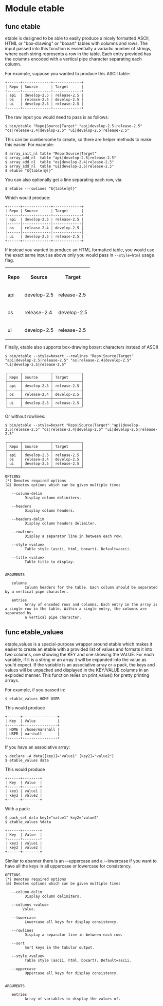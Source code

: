 # Module etable


## func etable

etable is designed to be able to easily produce a nicely formatted ASCII, HTML or "box-drawing" or "boxart" tables with
columns and rows. The input passed into this function is essentially a variadic number of strings, where each string
represents a row in the table.  Each entry provided has the columns encoded with a vertical pipe character separating
each column.

For example, suppose you wanted to produce this ASCII table:

    +------+-------------+-------------+
    | Repo | Source      | Target      |
    +------+-------------+-------------+
    | api  | develop-2.5 | release-2.5 |
    | os   | release-2.4 | develop-2.5 |
    | ui   | develop-2.5 | release-2.5 |
    +------+-------------+-------------+

The raw input you would need to pass is as follows:

    $ bin/etable "Repo|Source|Target" "api|develop-2.5|release-2.5" "os|release-2.4|develop-2.5" "ui|develop-2.5|release-2.5"

This can be cumbersome to create, so there are helper methods to make this easier. For example:

    $ array_init_nl table "Repo|Source|Target"
    $ array_add_nl  table "api|develop-2.5|release-2.5"
    $ array_add_nl  table "os|develop-2.4|release-2.5"
    $ array_add_nl  table "ui|develop-2.5|release-2.5"
    $ etable "${table[@]}"

You can also optionally get a line separating each row, via:

    $ etable --rowlines "${table[@]}"

Which would produce:

    +------+-------------+-------------+
    | Repo | Source      | Target      |
    +------+-------------+-------------+
    | api  | develop-2.5 | release-2.5 |
    |------|-------------|-------------|
    | os   | release-2.4 | develop-2.5 |
    |------|-------------|-------------|
    | ui   | develop-2.5 | release-2.5 |
    +------+-------------+-------------+

If instead you wanted to produce an HTML formatted table, you would use the exact same input as above only you would
pass in `--style=html` usage flag.

<table>
    <tbody>
        <tr>
            <th><p><strong>Repo</strong></p></th>
            <th><p><strong>Source</strong></p></th>
            <th><p><strong>Target</strong></p></th>
        </tr>
        <tr>
            <td><p>api</p></td>
            <td><p>develop-2.5</p></td>
            <td><p>release-2.5</p></td>
        </tr>
        <tr>
            <td><p>os</p></td>
            <td><p>release-2.4</p></td>
            <td><p>develop-2.5</p></td>
        </tr>
        <tr>
            <td><p>ui</p></td>
            <td><p>develop-2.5</p></td>
            <td><p>release-2.5</p></td>
        </tr>
    </tbody>
</table>

Finally, etable also supports box-drawing boxart characters instead of ASCII

    $ bin/etable --style=boxart --rowlines "Repo|Source|Target" "api|develop-2.5|release-2.5" "os|release-2.4|develop-2.5" "ui|develop-2.5|release-2.5"

    ┌──────┬─────────────┬─────────────┐
    │ Repo │ Source      │ Target      │
    ├──────┼─────────────┼─────────────┤
    │ api  │ develop-2.5 │ release-2.5 │
    ├──────┼─────────────┼─────────────┤
    │ os   │ release-2.4 │ develop-2.5 │
    ├──────┼─────────────┼─────────────┤
    │ ui   │ develop-2.5 │ release-2.5 │
    └──────┴─────────────┴─────────────┘

Or without rowlines:

    $ bin/etable --style=boxart "Repo|Source|Target" "api|develop-2.5|release-2.5" "os|release-2.4|develop-2.5" "ui|develop-2.5|release-2.5"

    ┌──────┬─────────────┬─────────────┐
    │ Repo │ Source      │ Target      │
    ├──────┼─────────────┼─────────────┤
    │ api  │ develop-2.5 │ release-2.5 │
    │ os   │ release-2.4 │ develop-2.5 │
    │ ui   │ develop-2.5 │ release-2.5 │
    └──────┴─────────────┴─────────────┘

```Groff
OPTIONS
(*) Denotes required options
(&) Denotes options which can be given multiple times

   --column-delim
         Display column delimiters.

   --headers
         Display column headers.

   --headers-delim
         Display column headers delimiter.

   --rowlines
         Display a separator line in between each row.

   --style <value>
         Table style (ascii, html, boxart). Default=ascii.

   --title <value>
         Table title to display.


ARGUMENTS

   columns
         Column headers for the table. Each column should be separated by a vertical pipe character.

   entries
         Array of encoded rows and columns. Each entry in the array is a single row in the table. Within a single entry, the columns are separated by
         a vertical pipe character.
```

## func etable_values

etable_values is a special-purpose wrapper around etable which makes it easier to create an etable with a provided list
of values and formats it into two columns, one showing the KEY and one showing the VALUE. For each variable, if it is a
string or an array it will be expanded into the value as you'd expect. If the variable is an associative array or a
pack, the keys and values will be unpacked and displayed in the KEY/VALUE columns in an exploded manner. This function
relies on print_value() for pretty printing arrays.

For example, if you passed in:

    $ etable_values HOME USER

This would produce

    +------+----------------+
    | Key  | Value          |
    +------+----------------+
    | HOME | /home/marshall |
    | USER | marshall       |
    +------+----------------+

If you have an associative array:

    $ declare -A data([key1]="value1" [key2]="value2")
    $ etable_values data

This would produce

    +------+--------+
    | Key  | Value  |
    +------+--------+
    | key1 | value1 |
    | key2 | value2 |
    +------+--------+

With a pack:

    $ pack_set data key1="value1" key2="value2"
    $ etable_values %data

    +------+--------+
    | Key  | Value  |
    +------+--------+
    | key1 | value1 |
    | key2 | value2 |
    +------+--------+

Similar to ebanner there is an --uppercase and a --lowercase if you want to have all the keys in all uppercase or
lowercase for consistency.

```Groff
OPTIONS
(*) Denotes required options
(&) Denotes options which can be given multiple times

   --column-delim
         Display column delimiters.

   --columns <value>
        Value.

   --lowercase
         Lowercase all keys for display consistency.

   --rowlines
         Display a separator line in between each row.

   --sort
         Sort keys in the tabular output.

   --style <value>
         Table style (ascii, html, boxart). Default=ascii.

   --uppercase
         Uppercase all keys for display consistency.


ARGUMENTS

   entries
         Array of variables to display the values of.
```
